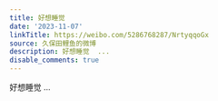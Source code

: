 ```yaml
---
title: 好想睡觉
date: '2023-11-07'
linkTitle: https://weibo.com/5286768287/NrtyqqoGx
source: 久保田鲤鱼的微博
description: 好想睡觉  ...
disable_comments: true
---
```

好想睡觉  ...